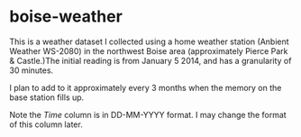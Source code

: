 boise-weather
=============

This is a weather dataset I collected using a home weather station (Anbient Weather WS-2080) in the northwest Boise area (approximately Pierce Park & Castle.)The initial reading is from January 5 2014, and has a granularity of 30 minutes.

I plan to add to it approximately every 3 months when the memory on the base station fills up.

Note the *Time* column is in DD-MM-YYYY format. I may change the format of this column later.
